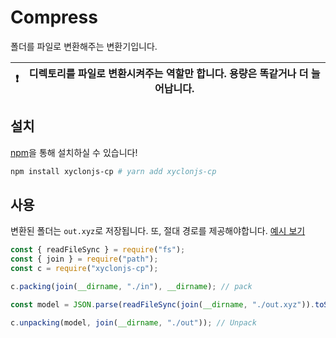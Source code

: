 # Compress

폴더를 파일로 변환해주는 변환기입니다.

| ❗  | 디렉토리를 파일로 변환시켜주는 역할만 합니다. 용량은 똑같거나 더 늘어납니다. |
| --- | ---------------------------------------------------------------------------- |

## 설치

[npm](https://www.npmjs.com/package/xyclonjs-cp)을 통해 설치하실 수 있습니다!

```bash
npm install xyclonjs-cp # yarn add xyclonjs-cp
```

## 사용

변환된 폴더는 `out.xyz`로 저장됩니다. 또, 절대 경로를 제공해야합니다. [예시 보기](https://github.com/ten-humans/compress/tree/main/test)

```js
const { readFileSync } = require("fs");
const { join } = require("path");
const c = require("xyclonjs-cp");

c.packing(join(__dirname, "./in"), __dirname); // pack

const model = JSON.parse(readFileSync(join(__dirname, "./out.xyz")).toString());

c.unpacking(model, join(__dirname, "./out")); // Unpack
```
